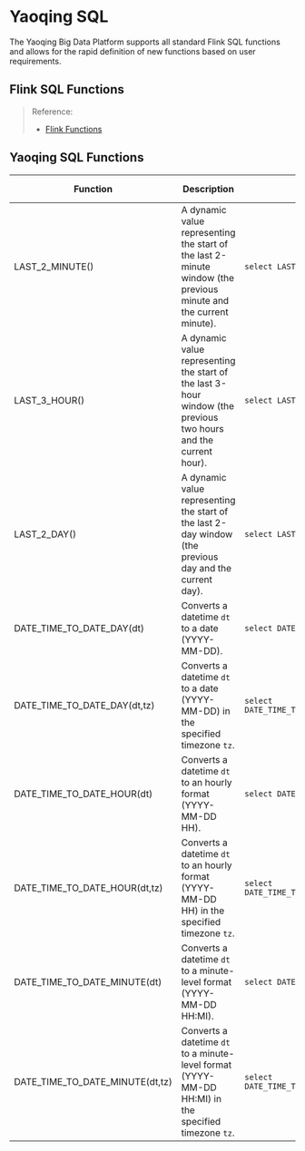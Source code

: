 # Yaoqing SQL
The Yaoqing Big Data Platform supports all standard Flink SQL functions and allows for the rapid definition of new functions based on user requirements.

## Flink SQL Functions
 > Reference:
 > - [Flink Functions](https://nightlies.apache.org/flink/flink-docs-release-1.20/docs/dev/table/functions/systemfunctions/)

## Yaoqing SQL Functions

|Function |Description |Example Syntax |Example Result |
|---|---|---|---|
|LAST_2_MINUTE()|A dynamic value representing the start of the last 2-minute window (the previous minute and the current minute). |`select LAST_2_MINUTE()` |2025-06-06 14:35:00|
|LAST_3_HOUR()|A dynamic value representing the start of the last 3-hour window (the previous two hours and the current hour). |`select LAST_3_HOUR()` |2025-06-06 12:00:00|
|LAST_2_DAY()|A dynamic value representing the start of the last 2-day window (the previous day and the current day). |`select LAST_2_DAY()` |2025-06-05 00:00:00|
|DATE_TIME_TO_DATE_DAY(dt)|Converts a datetime `dt` to a date (YYYY-MM-DD).|`select DATE_TIME_TO_DATE_DAY(data_time)`|2025-06-06|
|DATE_TIME_TO_DATE_DAY(dt,tz)|Converts a datetime `dt` to a date (YYYY-MM-DD) in the specified timezone `tz`.|`select DATE_TIME_TO_DATE_DAY(data_time,'+0800')`|2025-06-06|
|DATE_TIME_TO_DATE_HOUR(dt)|Converts a datetime `dt` to an hourly format (YYYY-MM-DD HH).|`select DATE_TIME_TO_DATE_HOUR(data_time)`|2025-06-06 14|
|DATE_TIME_TO_DATE_HOUR(dt,tz)|Converts a datetime `dt` to an hourly format (YYYY-MM-DD HH) in the specified timezone `tz`.|`select DATE_TIME_TO_DATE_HOUR(data_time,'+0800')`|2025-06-06 14|
|DATE_TIME_TO_DATE_MINUTE(dt)|Converts a datetime `dt` to a minute-level format (YYYY-MM-DD HH:MI).|`select DATE_TIME_TO_DATE_MINUTE(data_time)`|2025-06-06 14:35|
|DATE_TIME_TO_DATE_MINUTE(dt,tz)|Converts a datetime `dt` to a minute-level format (YYYY-MM-DD HH:MI) in the specified timezone `tz`.|`select DATE_TIME_TO_DATE_MINUTE(data_time,'+0800')`|2025-06-06 14:35|